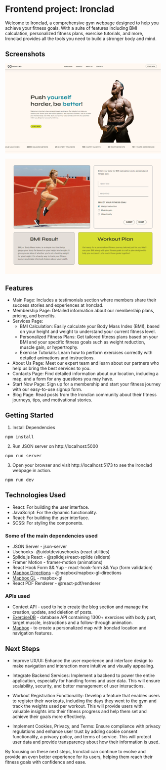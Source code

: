 # Frontend project: Ironclad

Welcome to Ironclad, a comprehensive gym webpage designed to help you achieve your fitness goals. With a suite of features including BMI calculation, personalized fitness plans, exercise tutorials, and more, Ironclad provides all the tools you need to build a stronger body and mind.

## Screenshots

![Main Page](image.png)

![Fitness Evaluation](image-1.png)

## Features

- Main Page: Includes a testimonials section where members share their success stories and experiences at Ironclad.
- Membership Page: Detailed information about our membership plans, pricing, and benefits.
- Services Page:
  - BMI Calculation: Easily calculate your Body Mass Index (BMI), based on your height and weight to understand your current fitness level.
  - Personalized Fitness Plans: Get tailored fitness plans based on your BMI and your specific fitness goals such as weight reduction, muscle gain, or hypertrophy.
  - Exercise Tutorials: Learn how to perform exercises correctly with detailed animations and instructions.
- About Us Page: Meet our expert team and learn about our partners who help us bring the best services to you.
- Contacts Page: Find detailed information about our location, including a map, and a form for any questions you may have.
- Start Now Page: Sign up for a membership and start your fitness journey with our easy-to-use signup form.
- Blog Page: Read posts from the Ironclan community about their fitness journeys, tips, and motivational stories.

## Getting Started

1. Install Dependencies

<pre>
npm install
</pre>

2. Run JSON server on http://localhost:5000

<pre>
npm run server
</pre>

3. Open your browser and visit http://localhost:5173 to see the Ironclad webpage in action.

<pre>
npm run dev
</pre>

## Technologies Used

- React: For building the user interface.
- JavaScript: For the dynamic functionality.
- React: For building the user interface.
- SCSS: For styling the components.

### Some of the main dependencies used

- JSON Server - json-server
- Usehooks- @uidotdev/usehooks (react utilities)
- Splide.js React - @splidejs/react-splide (sliders)
- Framer Motion - framer-motion (animations)
- React Hook Form && Yup - react-hook-form && Yup (form validation)
- [Mapbox Directions](https://docs.mapbox.com/mapbox-gl-js/example/mapbox-gl-directions/) - @mapbox/mapbox-gl-directions
- [Mapbox GL](https://docs.mapbox.com/mapbox-gl-js/api/) - mapbox-gl
- React PDF Renderer - @react-pdf/renderer

### APIs used

- Context API - used to help create the blog section and manage the creation, update, and deletion of posts.
- [ExerciseDB](https://rapidapi.com/justin-WFnsXH_t6/api/exercisedb) - database API containing 1300+ exercises with body part, target muscle, instructions and a follow-through animation.
- [Mapbox](https://docs.mapbox.com/mapbox-gl-js/example/mapbox-gl-directions/) - to create a personalized map with Ironclad location and navigation features.

## Next Steps

- Improve UX/UI: Enhance the user experience and interface design to make navigation and interaction more intuitive and visually appealing.

- Integrate Backend Services: Implement a backend to power the entire application, especially for handling forms and user data. This will ensure scalability, security, and better management of user interactions.

- Workout Registration Functionality: Develop a feature that enables users to register their workouts, including the days they went to the gym and track the weights used per workout. This will provide users with valuable insights into their fitness progress and help them set and achieve their goals more effectively.

- Implement Cookies, Privacy, and Terms: Ensure compliance with privacy regulations and enhance user trust by adding cookie consent functionality, a privacy policy, and terms of service. This will protect user data and provide transparency about how their information is used.

By focusing on these next steps, Ironclad can continue to evolve and provide an even better experience for its users, helping them reach their fitness goals with confidence and ease.
